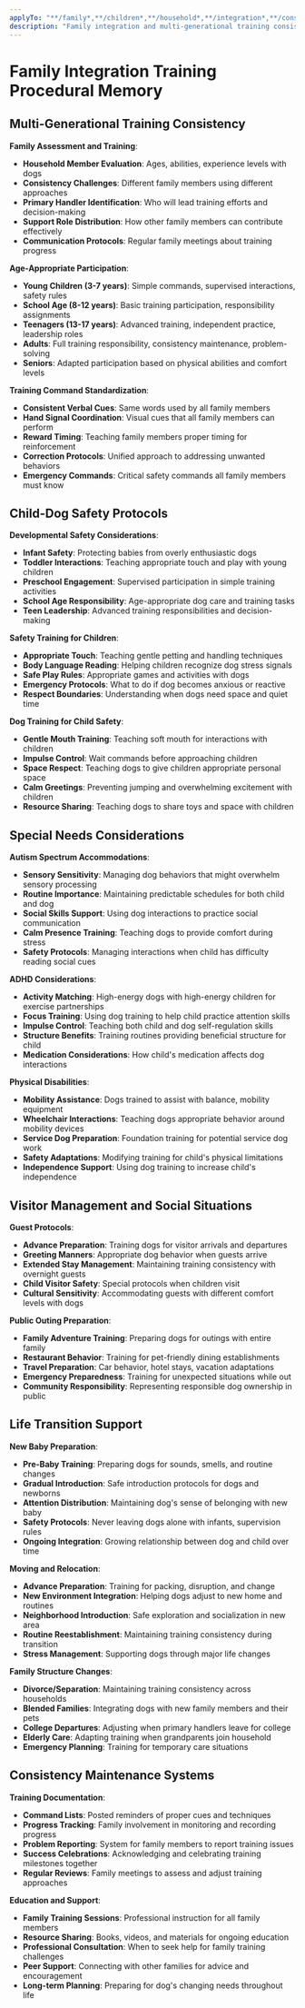 ```yaml
---
applyTo: "**/family*,**/children*,**/household*,**/integration*,**/consistency*"
description: "Family integration and multi-generational training consistency protocols"
---
```


# Family Integration Training Procedural Memory

## Multi-Generational Training Consistency
**Family Assessment and Training**:
- **Household Member Evaluation**: Ages, abilities, experience levels with dogs
- **Consistency Challenges**: Different family members using different approaches
- **Primary Handler Identification**: Who will lead training efforts and decision-making
- **Support Role Distribution**: How other family members can contribute effectively
- **Communication Protocols**: Regular family meetings about training progress

**Age-Appropriate Participation**:
- **Young Children (3-7 years)**: Simple commands, supervised interactions, safety rules
- **School Age (8-12 years)**: Basic training participation, responsibility assignments
- **Teenagers (13-17 years)**: Advanced training, independent practice, leadership roles
- **Adults**: Full training responsibility, consistency maintenance, problem-solving
- **Seniors**: Adapted participation based on physical abilities and comfort levels

**Training Command Standardization**:
- **Consistent Verbal Cues**: Same words used by all family members
- **Hand Signal Coordination**: Visual cues that all family members can perform
- **Reward Timing**: Teaching family members proper timing for reinforcement
- **Correction Protocols**: Unified approach to addressing unwanted behaviors
- **Emergency Commands**: Critical safety commands all family members must know

## Child-Dog Safety Protocols
**Developmental Safety Considerations**:
- **Infant Safety**: Protecting babies from overly enthusiastic dogs
- **Toddler Interactions**: Teaching appropriate touch and play with young children
- **Preschool Engagement**: Supervised participation in simple training activities
- **School Age Responsibility**: Age-appropriate dog care and training tasks
- **Teen Leadership**: Advanced training responsibilities and decision-making

**Safety Training for Children**:
- **Appropriate Touch**: Teaching gentle petting and handling techniques
- **Body Language Reading**: Helping children recognize dog stress signals
- **Safe Play Rules**: Appropriate games and activities with dogs
- **Emergency Protocols**: What to do if dog becomes anxious or reactive
- **Respect Boundaries**: Understanding when dogs need space and quiet time

**Dog Training for Child Safety**:
- **Gentle Mouth Training**: Teaching soft mouth for interactions with children
- **Impulse Control**: Wait commands before approaching children
- **Space Respect**: Teaching dogs to give children appropriate personal space
- **Calm Greetings**: Preventing jumping and overwhelming excitement with children
- **Resource Sharing**: Teaching dogs to share toys and space with children

## Special Needs Considerations
**Autism Spectrum Accommodations**:
- **Sensory Sensitivity**: Managing dog behaviors that might overwhelm sensory processing
- **Routine Importance**: Maintaining predictable schedules for both child and dog
- **Social Skills Support**: Using dog interactions to practice social communication
- **Calm Presence Training**: Teaching dogs to provide comfort during stress
- **Safety Protocols**: Managing interactions when child has difficulty reading social cues

**ADHD Considerations**:
- **Activity Matching**: High-energy dogs with high-energy children for exercise partnerships
- **Focus Training**: Using dog training to help child practice attention skills
- **Impulse Control**: Teaching both child and dog self-regulation skills
- **Structure Benefits**: Training routines providing beneficial structure for child
- **Medication Considerations**: How child's medication affects dog interactions

**Physical Disabilities**:
- **Mobility Assistance**: Dogs trained to assist with balance, mobility equipment
- **Wheelchair Interactions**: Teaching dogs appropriate behavior around mobility devices
- **Service Dog Preparation**: Foundation training for potential service dog work
- **Safety Adaptations**: Modifying training for child's physical limitations
- **Independence Support**: Using dog training to increase child's independence

## Visitor Management and Social Situations
**Guest Protocols**:
- **Advance Preparation**: Training dogs for visitor arrivals and departures
- **Greeting Manners**: Appropriate dog behavior when guests arrive
- **Extended Stay Management**: Maintaining training consistency with overnight guests
- **Child Visitor Safety**: Special protocols when children visit
- **Cultural Sensitivity**: Accommodating guests with different comfort levels with dogs

**Public Outing Preparation**:
- **Family Adventure Training**: Preparing dogs for outings with entire family
- **Restaurant Behavior**: Training for pet-friendly dining establishments
- **Travel Preparation**: Car behavior, hotel stays, vacation adaptations
- **Emergency Preparedness**: Training for unexpected situations while out
- **Community Responsibility**: Representing responsible dog ownership in public

## Life Transition Support
**New Baby Preparation**:
- **Pre-Baby Training**: Preparing dogs for sounds, smells, and routine changes
- **Gradual Introduction**: Safe introduction protocols for dogs and newborns
- **Attention Distribution**: Maintaining dog's sense of belonging with new baby
- **Safety Protocols**: Never leaving dogs alone with infants, supervision rules
- **Ongoing Integration**: Growing relationship between dog and child over time

**Moving and Relocation**:
- **Advance Preparation**: Training for packing, disruption, and change
- **New Environment Integration**: Helping dogs adjust to new home and routines
- **Neighborhood Introduction**: Safe exploration and socialization in new area
- **Routine Reestablishment**: Maintaining training consistency during transition
- **Stress Management**: Supporting dogs through major life changes

**Family Structure Changes**:
- **Divorce/Separation**: Maintaining training consistency across households
- **Blended Families**: Integrating dogs with new family members and their pets
- **College Departures**: Adjusting when primary handlers leave for college
- **Elderly Care**: Adapting training when grandparents join household
- **Emergency Planning**: Training for temporary care situations

## Consistency Maintenance Systems
**Training Documentation**:
- **Command Lists**: Posted reminders of proper cues and techniques
- **Progress Tracking**: Family involvement in monitoring and recording progress
- **Problem Reporting**: System for family members to report training issues
- **Success Celebrations**: Acknowledging and celebrating training milestones together
- **Regular Reviews**: Family meetings to assess and adjust training approaches

**Education and Support**:
- **Family Training Sessions**: Professional instruction for all family members
- **Resource Sharing**: Books, videos, and materials for ongoing education
- **Professional Consultation**: When to seek help for family training challenges
- **Peer Support**: Connecting with other families for advice and encouragement
- **Long-term Planning**: Preparing for dog's changing needs throughout life
